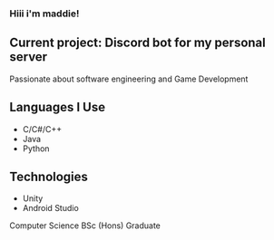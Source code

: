 ### Hiii i'm maddie!

## Current project: Discord bot for my personal server

Passionate about software engineering and Game Development

## Languages I Use
- C/C#/C++
- Java
- Python

## Technologies
- Unity
- Android Studio

Computer Science BSc (Hons) Graduate

